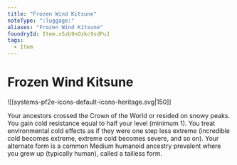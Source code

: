```yaml
---
title: "Frozen Wind Kitsune"
noteType: ":luggage:"
aliases: "Frozen Wind Kitsune"
foundryId: Item.x5zb9nOzkc9sdPuJ
tags:
  - Item
---
```


# Frozen Wind Kitsune
![[systems-pf2e-icons-default-icons-heritage.svg|150]]

Your ancestors crossed the Crown of the World or resided on snowy peaks. You gain cold resistance equal to half your level (minimum 1). You treat environmental cold effects as if they were one step less extreme (incredible cold becomes extreme, extreme cold becomes severe, and so on). Your alternate form is a common Medium humanoid ancestry prevalent where you grew up (typically human), called a tailless form.
